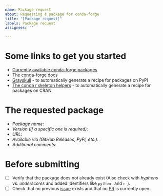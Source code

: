 ```yaml
---
name: Package request
about: Requesting a package for conda-forge
title: "[Package request]"
labels: Package request
assignees: ''

---
```


<!-- Use this template if you would like to have a new package added to conda-forge.
As we are all volunteers here, please note though that we cannot always accommodate your request but encourage you to try to submit the package yourself.

Some information on how to get started can be found in the conda-forge docs, linked below.
Please also note, that you do not need to be the original maintainer of the package to add it to conda forge.
Finally, don't hesitate to create an initial PR and we'll be happy to help you from there.
-->
# Some links to get you started
- [Currently available conda-forge packages](https://conda-forge.org/feedstock-outputs/)
- [The conda-forge docs](https://conda-forge.org/#add_recipe)
- [Grayskull](https://github.com/conda-incubator/grayskull) - to automatically generate a recipe for packages on PyPI
- [The conda r skeleton helpers](https://github.com/bgruening/conda_r_skeleton_helper) - to automatically generate a recipe for packages on CRAN

# The requested package

- _Package name_:
- _Version (If a specific one is required)_:
- _URL_:
- _Available via (GitHub Releases, PyPI, etc.)_:
- _Additional comments_:

# Before submitting
- [ ] Verify that the package does not already exist (Also check with _hyphens_ vs. _underscores_ and added identifiers like `python-` and `r-`).
- [ ] Check that no previous [issue](https://github.com/conda-forge/staged-recipes/issues) exists and that no [PR](https://github.com/conda-forge/staged-recipes/pulls) is currently open. 

